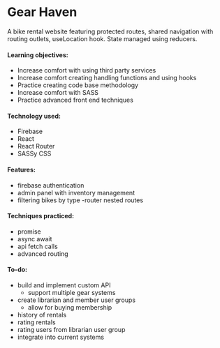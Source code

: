 # Gear Haven 
A bike rental website featuring protected routes, shared navigation with routing outlets, useLocation hook. State managed using reducers. 

#### Learning objectives: 
- Increase comfort with using third party services 
- Increase comfort creating handling functions and using hooks 
- Practice creating code base methodology 
- Increase comfort with SASS 
- Practice advanced front end techniques 

#### Technology used: 
- Firebase
- React
- React Router
- SASSy CSS 

#### Features: 
- firebase authentication 
- admin panel with inventory management 
- filtering bikes by type
-router nested routes 

#### Techniques practiced: 

- promise 
- async await 
- api fetch calls 
- advanced routing 

#### To-do: 
* build and implement custom API 
    * support multiple gear systems 
* create librarian and member user groups
    * allow for buying membership 
* history of rentals 
* rating rentals 
* rating users from librarian user group 
* integrate into current systems  